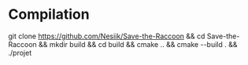 # Compilation
git clone https://github.com/Nesiik/Save-the-Raccoon &&
cd Save-the-Raccoon &&
mkdir build &&
cd build &&
cmake .. &&
cmake --build . &&
./projet

